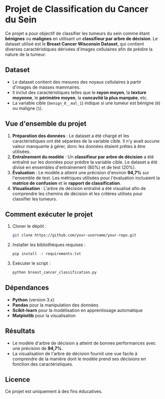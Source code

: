 # Projet de Classification du Cancer du Sein

Ce projet a pour objectif de classifier les tumeurs du sein comme étant **bénignes** ou **malignes** en utilisant un **classifieur par arbre de décision**. Le dataset utilisé est le **Breast Cancer Wisconsin Dataset**, qui contient diverses caractéristiques dérivées d'images cellulaires afin de prédire la nature de la tumeur.

## Dataset
- Le dataset contient des mesures des noyaux cellulaires à partir d'images de masses mammaires.
- Il inclut des caractéristiques telles que le **rayon moyen**, la **texture moyenne**, le **périmètre moyen**, la **concavité la plus marquée**, etc.
- La variable cible (`benign_0__mal_1`) indique si une tumeur est bénigne (`0`) ou maligne (`1`).

## Vue d'ensemble du projet
1. **Préparation des données** : Le dataset a été chargé et les caractéristiques ont été séparées de la variable cible. Il n'y avait aucune valeur manquante à gérer, donc les données étaient prêtes à être utilisées.
2. **Entraînement du modèle** : Un **classifieur par arbre de décision** a été entraîné sur les données pour prédire la variable cible. Le dataset a été divisé en ensembles d'entraînement (80%) et de test (20%).
3. **Évaluation** : Le modèle a atteint une précision d'environ **94,7%** sur l'ensemble de test. Les métriques utilisées pour l'évaluation incluaient la **matrice de confusion** et le **rapport de classification**.
4. **Visualisation** : L'arbre de décision entraîné a été visualisé afin de comprendre les chemins de décision et les critères utilisés pour classifier les tumeurs.

## Comment exécuter le projet
1. Cloner le dépôt :
   ```bash
   git clone https://github.com/your-username/your-repo.git
   ```
2. Installer les bibliothèques requises :
   ```bash
   pip install -r requirements.txt
   ```
3. Exécuter le script :
   ```bash
   python breast_cancer_classification.py
   ```

## Dépendances
- **Python** (version 3.x)
- **Pandas** pour la manipulation des données
- **Scikit-learn** pour la modélisation en apprentissage automatique
- **Matplotlib** pour la visualisation

## Résultats
- Le modèle d'arbre de décision a atteint de bonnes performances avec une précision de **94,7%**.
- La visualisation de l'arbre de décision fournit une vue facile à comprendre de la manière dont le modèle prend ses décisions en fonction des caractéristiques.

## Licence
Ce projet est uniquement à des fins éducatives.

